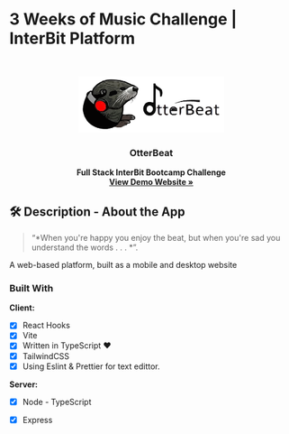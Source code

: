 # 3 Weeks of Music Challenge | InterBit Platform

<br />
<p align="center">
  <a href="#">
    <img src="front-end/src/assets/logo.svg" alt="Logo" width="260" height="100">
  </a>

  <strong>
    <h3 align="center" >OtterBeat</h3>
  </strong>
  <p align="center">
    <strong>
      Full Stack InterBit Bootcamp Challenge
    </strong>
    <br />
    <a href="#"><strong>View Demo Website »</strong></a>
    <br />
  </p>
</p>


## 🛠 Description - About the App
> “*When you're happy you enjoy the beat, but when you're sad you understand the words . . . *”.

A web-based platform, built as a mobile and desktop website


### Built With
**Client:**
-   [x] React Hooks
-   [x] Vite
-   [x] Written in TypeScript ♥
-   [x] TailwindCSS 
-   [x] Using Eslint & Prettier for text edittor.

**Server:**
-   [x] Node - TypeScript
-   [x] Express


